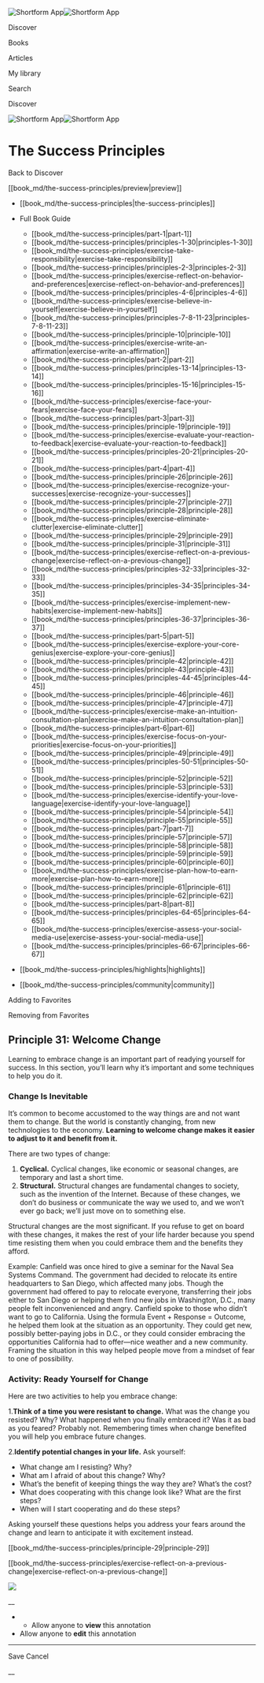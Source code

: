 ![Shortform App](/img/logo.36a2399e.svg)![Shortform App](/img/logo-dark.70c1b072.svg)

Discover

Books

Articles

My library

Search

Discover

![Shortform App](/img/logo.36a2399e.svg)![Shortform App](/img/logo-dark.70c1b072.svg)

# The Success Principles

Back to Discover

[[book_md/the-success-principles/preview|preview]]

  * [[book_md/the-success-principles|the-success-principles]]
  * Full Book Guide

    * [[book_md/the-success-principles/part-1|part-1]]
    * [[book_md/the-success-principles/principles-1-30|principles-1-30]]
    * [[book_md/the-success-principles/exercise-take-responsibility|exercise-take-responsibility]]
    * [[book_md/the-success-principles/principles-2-3|principles-2-3]]
    * [[book_md/the-success-principles/exercise-reflect-on-behavior-and-preferences|exercise-reflect-on-behavior-and-preferences]]
    * [[book_md/the-success-principles/principles-4-6|principles-4-6]]
    * [[book_md/the-success-principles/exercise-believe-in-yourself|exercise-believe-in-yourself]]
    * [[book_md/the-success-principles/principles-7-8-11-23|principles-7-8-11-23]]
    * [[book_md/the-success-principles/principle-10|principle-10]]
    * [[book_md/the-success-principles/exercise-write-an-affirmation|exercise-write-an-affirmation]]
    * [[book_md/the-success-principles/part-2|part-2]]
    * [[book_md/the-success-principles/principles-13-14|principles-13-14]]
    * [[book_md/the-success-principles/principles-15-16|principles-15-16]]
    * [[book_md/the-success-principles/exercise-face-your-fears|exercise-face-your-fears]]
    * [[book_md/the-success-principles/part-3|part-3]]
    * [[book_md/the-success-principles/principle-19|principle-19]]
    * [[book_md/the-success-principles/exercise-evaluate-your-reaction-to-feedback|exercise-evaluate-your-reaction-to-feedback]]
    * [[book_md/the-success-principles/principles-20-21|principles-20-21]]
    * [[book_md/the-success-principles/part-4|part-4]]
    * [[book_md/the-success-principles/principle-26|principle-26]]
    * [[book_md/the-success-principles/exercise-recognize-your-successes|exercise-recognize-your-successes]]
    * [[book_md/the-success-principles/principle-27|principle-27]]
    * [[book_md/the-success-principles/principle-28|principle-28]]
    * [[book_md/the-success-principles/exercise-eliminate-clutter|exercise-eliminate-clutter]]
    * [[book_md/the-success-principles/principle-29|principle-29]]
    * [[book_md/the-success-principles/principle-31|principle-31]]
    * [[book_md/the-success-principles/exercise-reflect-on-a-previous-change|exercise-reflect-on-a-previous-change]]
    * [[book_md/the-success-principles/principles-32-33|principles-32-33]]
    * [[book_md/the-success-principles/principles-34-35|principles-34-35]]
    * [[book_md/the-success-principles/exercise-implement-new-habits|exercise-implement-new-habits]]
    * [[book_md/the-success-principles/principles-36-37|principles-36-37]]
    * [[book_md/the-success-principles/part-5|part-5]]
    * [[book_md/the-success-principles/exercise-explore-your-core-genius|exercise-explore-your-core-genius]]
    * [[book_md/the-success-principles/principle-42|principle-42]]
    * [[book_md/the-success-principles/principle-43|principle-43]]
    * [[book_md/the-success-principles/principles-44-45|principles-44-45]]
    * [[book_md/the-success-principles/principle-46|principle-46]]
    * [[book_md/the-success-principles/principle-47|principle-47]]
    * [[book_md/the-success-principles/exercise-make-an-intuition-consultation-plan|exercise-make-an-intuition-consultation-plan]]
    * [[book_md/the-success-principles/part-6|part-6]]
    * [[book_md/the-success-principles/exercise-focus-on-your-priorities|exercise-focus-on-your-priorities]]
    * [[book_md/the-success-principles/principle-49|principle-49]]
    * [[book_md/the-success-principles/principles-50-51|principles-50-51]]
    * [[book_md/the-success-principles/principle-52|principle-52]]
    * [[book_md/the-success-principles/principle-53|principle-53]]
    * [[book_md/the-success-principles/exercise-identify-your-love-language|exercise-identify-your-love-language]]
    * [[book_md/the-success-principles/principle-54|principle-54]]
    * [[book_md/the-success-principles/principle-55|principle-55]]
    * [[book_md/the-success-principles/part-7|part-7]]
    * [[book_md/the-success-principles/principle-57|principle-57]]
    * [[book_md/the-success-principles/principle-58|principle-58]]
    * [[book_md/the-success-principles/principle-59|principle-59]]
    * [[book_md/the-success-principles/principle-60|principle-60]]
    * [[book_md/the-success-principles/exercise-plan-how-to-earn-more|exercise-plan-how-to-earn-more]]
    * [[book_md/the-success-principles/principle-61|principle-61]]
    * [[book_md/the-success-principles/principle-62|principle-62]]
    * [[book_md/the-success-principles/part-8|part-8]]
    * [[book_md/the-success-principles/principles-64-65|principles-64-65]]
    * [[book_md/the-success-principles/exercise-assess-your-social-media-use|exercise-assess-your-social-media-use]]
    * [[book_md/the-success-principles/principles-66-67|principles-66-67]]
  * [[book_md/the-success-principles/highlights|highlights]]
  * [[book_md/the-success-principles/community|community]]



Adding to Favorites 

Removing from Favorites 

## Principle 31: Welcome Change

Learning to embrace change is an important part of readying yourself for success. In this section, you’ll learn why it’s important and some techniques to help you do it.

### Change Is Inevitable

It’s common to become accustomed to the way things are and not want them to change. But the world is constantly changing, from new technologies to the economy. **Learning to welcome change makes it easier to adjust to it and benefit from it.**

There are two types of change:

  1. **Cyclical.** Cyclical changes, like economic or seasonal changes, are temporary and last a short time.
  2. **Structural.** Structural changes are fundamental changes to society, such as the invention of the Internet. Because of these changes, we don’t do business or communicate the way we used to, and we won’t ever go back; we’ll just move on to something else. 



Structural changes are the most significant. If you refuse to get on board with these changes, it makes the rest of your life harder because you spend time resisting them when you could embrace them and the benefits they afford.

Example: Canfield was once hired to give a seminar for the Naval Sea Systems Command. The government had decided to relocate its entire headquarters to San Diego, which affected many jobs. Though the government had offered to pay to relocate everyone, transferring their jobs either to San Diego or helping them find new jobs in Washington, D.C., many people felt inconvenienced and angry. Canfield spoke to those who didn’t want to go to California. Using the formula Event + Response = Outcome, he helped them look at the situation as an opportunity. They could get new, possibly better-paying jobs in D.C., or they could consider embracing the opportunities California had to offer—nice weather and a new community. Framing the situation in this way helped people move from a mindset of fear to one of possibility.

### Activity: Ready Yourself for Change

Here are two activities to help you embrace change:

1.**Think of a time you were resistant to change.** What was the change you resisted? Why? What happened when you finally embraced it? Was it as bad as you feared? Probably not. Remembering times when change benefited you will help you embrace future changes.

2.**Identify potential changes in your life.** Ask yourself:

  * What change am I resisting? Why?
  * What am I afraid of about this change? Why?
  * What’s the benefit of keeping things the way they are? What’s the cost?
  * What does cooperating with this change look like? What are the first steps?
  * When will I start cooperating and do these steps?



Asking yourself these questions helps you address your fears around the change and learn to anticipate it with excitement instead.

[[book_md/the-success-principles/principle-29|principle-29]]

[[book_md/the-success-principles/exercise-reflect-on-a-previous-change|exercise-reflect-on-a-previous-change]]

![](https://bat.bing.com/action/0?ti=56018282&Ver=2&mid=22a68a0e-af5d-4b9c-9541-e74a9f4fb74c&sid=1711133063fa11eebdec89a8b8ae3bbc&vid=171147a063fa11eea7440fcfeb230d96&vids=0&msclkid=N&pi=0&lg=en-US&sw=800&sh=600&sc=24&nwd=1&tl=Shortform%20%7C%20Book&p=https%3A%2F%2Fwww.shortform.com%2Fapp%2Fbook%2Fthe-success-principles%2Fprinciple-31&r=&lt=381&evt=pageLoad&sv=1&rn=7537)

__

  *   * Allow anyone to **view** this annotation
  * Allow anyone to **edit** this annotation



* * *

Save Cancel

__



